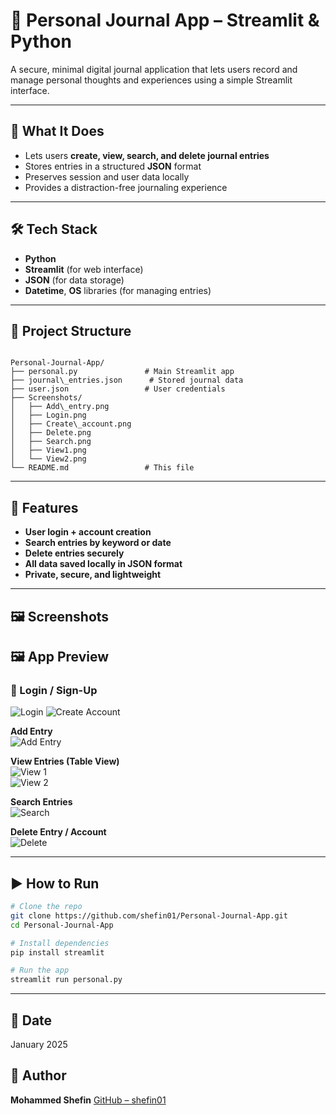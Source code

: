 
# 📓 Personal Journal App – Streamlit & Python

A secure, minimal digital journal application that lets users record and manage personal thoughts and experiences using a simple Streamlit interface.

---

## 🚀 What It Does

- Lets users **create, view, search, and delete journal entries**
- Stores entries in a structured **JSON** format
- Preserves session and user data locally
- Provides a distraction-free journaling experience

---

## 🛠️ Tech Stack

- **Python**
- **Streamlit** (for web interface)
- **JSON** (for data storage)
- **Datetime**, **OS** libraries (for managing entries)

---

## 📁 Project Structure

```

Personal-Journal-App/
├── personal.py               # Main Streamlit app
├── journal\_entries.json      # Stored journal data
├── user.json                 # User credentials
├── Screenshots/
│   ├── Add\_entry.png
│   ├── Login.png
│   ├── Create\_account.png
│   ├── Delete.png
│   ├── Search.png
│   ├── View1.png
│   └── View2.png
└── README.md                 # This file

````

---

## 🔐 Features

- **User login + account creation**
- **Search entries by keyword or date**
- **Delete entries securely**
- **All data saved locally in JSON format**
- **Private, secure, and lightweight**

---

## 🖼️ Screenshots

## 🖼️ App Preview

### 🔐 Login / Sign-Up
![Login](Screenshots/Login.png)
![Create Account](screenshots/Create%20account.png)


**Add Entry**  
![Add Entry](Screenshots/Add%20entry.png)

**View Entries (Table View)**  
![View 1](Screenshots/view1.png)  
![View 2](Screenshots/view2.png)

**Search Entries**  
![Search](Screenshots/search.png)

**Delete Entry / Account**  
![Delete](Screenshots/delete.png)

---

## ▶️ How to Run

```bash
# Clone the repo
git clone https://github.com/shefin01/Personal-Journal-App.git
cd Personal-Journal-App

# Install dependencies
pip install streamlit

# Run the app
streamlit run personal.py
````

---

## 📅 Date

January 2025

## 👤 Author

**Mohammed Shefin**
[GitHub – shefin01](https://github.com/shefin01)
